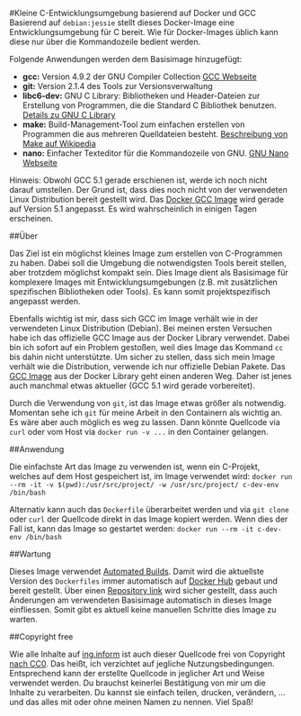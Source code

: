 #Kleine C-Entwicklungsumgebung basierend auf Docker und GCC
Basierend auf `debian:jessie` stellt dieses Docker-Image eine Entwicklungsumgebung für C bereit. Wie für Docker-Images üblich kann diese nur über die Kommandozeile bedient werden.

Folgende Anwendungen werden dem Basisimage hinzugefügt:

* **gcc:** Version 4.9.2 der GNU Compiler Collection [GCC Webseite](https://gcc.gnu.org)
* **git:** Version 2.1.4 des Tools zur Versionsverwaltung
* **libc6-dev:** GNU C Library: Bibliotheken und Header-Dateien zur Erstellung von Programmen, die die Standard C Bibliothek benutzen. [Details zu GNU C Library](http://de.wikipedia.org/wiki/GNU-C-Bibliothek)
* **make:** Build-Management-Tool zum einfachen erstellen von Programmen die aus mehreren Quelldateien besteht. [Beschreibung von Make auf Wikipedia](http://de.wikipedia.org/wiki/Make)
* **nano:** Einfacher Texteditor für die Kommandozeile von GNU. [GNU Nano Webseite](http://www.nano-editor.org)

Hinweis: Obwohl GCC 5.1 gerade erschienen ist, werde ich noch nicht darauf umstellen. Der Grund ist, dass dies noch nicht von der verwendeten Linux Distribution bereit gestellt wird. Das [Docker GCC Image](https://registry.hub.docker.com/_/gcc/) wird gerade auf Version 5.1 angepasst. Es wird wahrscheinlich in einigen Tagen erscheinen.

##Über

Das Ziel ist ein möglichst kleines Image zum erstellen von C-Programmen zu haben. Dabei soll die Umgebung die notwendigsten Tools bereit stellen, aber trotzdem möglichst kompakt sein. Dies Image dient als Basisimage für komplexere Images mit Entwicklungsumgebungen (z.B. mit zusätzlichen spezifischen Bibliotheken oder Tools). Es kann somit projektspezifisch angepasst werden.

Ebenfalls wichtig ist mir, dass sich GCC im Image verhält wie in der verwendeten Linux Distribution (Debian). Bei meinen ersten Versuchen habe ich das offizielle GCC Image aus der Docker Library verwendet. Dabei bin ich sofort auf ein Problem gestoßen, weil dies Image das Kommand `cc` bis dahin nicht unterstützte. Um sicher zu stellen, dass sich mein Image verhält wie die Distribution, verwende ich nur offizielle Debian Pakete. Das [GCC Image](https://registry.hub.docker.com/_/gcc/) aus der Docker Library geht einen anderen Weg. Daher ist jenes auch manchmal etwas aktueller (GCC 5.1 wird gerade vorbereitet).

Durch die Verwendung von `git`, ist das Image etwas größer als notwendig. Momentan sehe ich `git` für meine Arbeit in den Containern als wichtig an. Es wäre aber auch möglich es weg zu lassen. Dann könnte Quellcode via `curl` oder vom Host via `docker run -v ...` in den Container gelangen.

##Anwendung

Die einfachste Art das Image zu verwenden ist, wenn ein C-Projekt, welches auf dem Host gespeichert ist, im Image verwendet wird:
`docker run --rm -it -v $(pwd):/usr/src/project/ -w /usr/src/project/ c-dev-env /bin/bash`

Alternativ kann auch das `Dockerfile` überarbeitet werden und via `git clone` oder `curl` der Quellcode direkt in das Image kopiert werden. Wenn dies der Fall ist, kann das Image so gestartet werden:
`docker run --rm -it c-dev-env /bin/bash`

##Wartung

Dieses Image verwendet [Automated Builds](http://docs.docker.com/docker-hub/builds/). Damit wird die aktuellste Version des `Dockerfiles` immer automatisch auf [Docker Hub](https://registry.hub.docker.com/u/inginform/c-dev-env/) gebaut und bereit gestellt. Über einen [Repository link](http://docs.docker.com/docker-hub/builds/#repository-links) wird sicher gestellt, dass auch Änderungen am verwendeten Basisimage automatisch in dieses Image einfliessen. Somit gibt es aktuell keine manuellen Schritte dies Image zu warten.

##Copyright free

Wie alle Inhalte auf [ing.inform](http://www.inginform.de) ist auch dieser Quellcode frei von Copyright [nach CC0](LICENSE.md). Das heißt, ich verzichtet auf jegliche Nutzungsbedingungen. Entsprechend kann der erstellte Quellcode in jeglicher Art und Weise verwendet werden. Du brauchst keinerlei Bestätigung von mir um die Inhalte zu verarbeiten. Du kannst sie einfach teilen, drucken, verändern, ... und das alles mit oder ohne meinen Namen zu nennen. Viel Spaß!